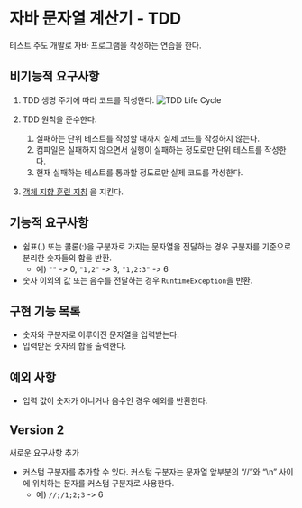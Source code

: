 # 자바 문자열 계산기 - TDD
테스트 주도 개발로 자바 프로그램을 작성하는 연습을 한다.

## 비기능적 요구사항

1. TDD 생명 주기에 따라 코드를 작성한다.
![TDD Life Cycle](https://cio-wiki.org/wiki/images/thumb/1/1f/TDD2.png/300px-TDD2.png)

2. TDD 원칙을 준수한다.
    1. 실패하는 단위 테스트를 작성할 때까지 실제 코드를 작성하지 않는다.
    2. 컴파일은 실패하지 않으면서 실행이 실패하는 정도로만 단위 테스트를 작성한다.
    3. 현재 실패하는 테스트를 통과할 정도로만 실제 코드를 작성한다.

3. [객체 지향 훈련 지침](https://developerfarm.wordpress.com/2012/02/03/object_calisthenics_summary/) 을 지킨다.

## 기능적 요구사항

* 쉼표(,) 또는 콜론(:)을 구분자로 가지는 문자열을 전달하는 경우 구분자를 기준으로 분리한 숫자들의 합을 반환.
    * 예) `""` -> 0, `"1,2"` -> 3, `"1,2:3"` -> 6
* 숫자 이외의 값 또는 음수를 전달하는 경우 `RuntimeException`을 반환.

## 구현 기능 목록
* 숫자와 구분자로 이루어진 문자열을 입력받는다.
* 입력받은 숫자의 합을 출력한다.

## 예외 사항
* 입력 값이 숫자가 아니거나 음수인 경우 예외를 반환한다.

## Version 2
새로운 요구사항 추가
* 커스텀 구분자를 추가할 수 있다. 커스텀 구분자는 문자열 앞부분의 “//”와 “\n” 사이에 위치하는 문자를 커스텀 구분자로 사용한다.
    * 예) `//;/1;2;3` -> 6
